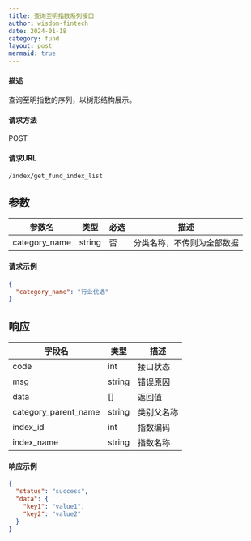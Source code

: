 ```yaml
---
title: 查询至明指数系列接口
author: wisdom-fintech
date: 2024-01-18
category: fund
layout: post
mermaid: true
---
```


#### 描述

查询至明指数的序列，以树形结构展示。

#### 请求方法

POST

#### 请求URL

`/index/get_fund_index_list`

参数
-------------

| 参数名 | 类型 | 必选 | 描述 |
| ------ | ---- | ---- | ---- |
| category_name | string | 否 | 分类名称，不传则为全部数据 |

#### 请求示例
```json
{
  "category_name": "行业优选"
}
```

响应
-------------


| 字段名 | 类型 |  描述 |
| ------ | ---- |  ---- |
|code				|int	|接口状态|
|msg				|string	|错误原因|
|data				|[]	|返回值|
|category_parent_name|string|类别父名称
|index_id|int|指数编码
|index_name|string|指数名称



#### 响应示例

```json
{
  "status": "success",
  "data": {
    "key1": "value1",
    "key2": "value2"
  }
}

```
